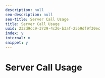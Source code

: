 ```yaml
---
description: null
seo-description: null
seo-title: Server Call Usage
title: Server Call Usage
uuid: 232d9cc9-3729-4c26-b3af-2559df9f30ec
index: y
internal: n
snippet: y
---
```


# Server Call Usage

